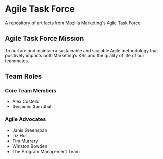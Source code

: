 # Agile Task Force
A repository of artifacts from Mozilla Marketing's Agile Task Force


## Agile Task Force Mission
To nurture and maintain a sustainable and scalable Agile methodology that positively impacts both Marketing’s KRs and the quality of life of our teammates.

## Team Roles

### Core Team Members
* Alex Costello
* Benjamin Sternthal

### Agile Advocates
* Janis Greenspan
* Liz Hull
* Tim Murrary
* Winston Bowden
* The Program Management Team
